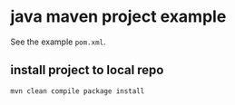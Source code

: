 # java maven project example

See the example `pom.xml`.  

## install project to local repo
```bash
mvn clean compile package install
```
